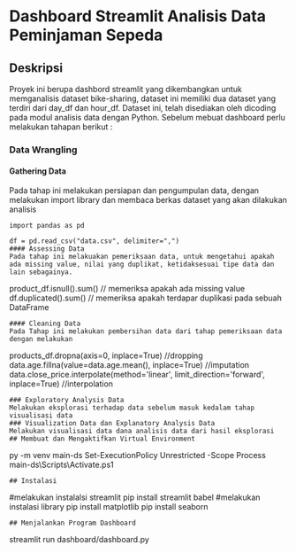 # Dashboard Streamlit Analisis Data Peminjaman Sepeda
## Deskripsi
Proyek ini berupa dashbord streamlit yang dikembangkan untuk memganalisis dataset bike-sharing, dataset ini memiliki dua dataset yang terdiri dari day_df dan hour_df. Dataset ini, telah disediakan oleh dicoding pada modul analisis data dengan Python. Sebelum mebuat dashboard perlu melakukan tahapan berikut :
### Data Wrangling
#### Gathering Data
Pada tahap ini melakukan persiapan dan pengumpulan data, dengan melakukan import library dan membaca berkas dataset yang akan dilakukan analisis
```
import pandas as pd

df = pd.read_csv("data.csv", delimiter=",")
#### Assessing Data
Pada tahap ini melakuakan pemeriksaan data, untuk mengetahui apakah ada missing value, nilai yang duplikat, ketidaksesuai tipe data dan lain sebagainya.
```
product_df.isnull().sum() // memeriksa apakah ada missing value
df.duplicated().sum() // memeriksa apakah terdapar duplikasi pada sebuah DataFrame
```
#### Cleaning Data
Pada Tahap ini melakukan pembersihan data dari tahap pemeriksaan data dengan melakukan
```
products_df.dropna(axis=0, inplace=True) //dropping
data.age.fillna(value=data.age.mean(), inplace=True) //imputation
data.close_price.interpolate(method='linear', limit_direction='forward', inplace=True) //interpolation
```
### Exploratory Analysis Data 
Melakukan eksplorasi terhadap data sebelum masuk kedalam tahap visualisasi data
### Visualization Data dan Explanatory Analysis Data
Melakukan visualisasi data dana analisis data dari hasil eksplorasi
## Membuat dan Mengaktifkan Virtual Environment
```
py -m venv main-ds
Set-ExecutionPolicy Unrestricted -Scope Process
main-ds\Scripts\Activate.ps1
```
## Instalasi 
```
#melakukan instalalsi streamlit
pip install streamlit babel
#melakukan instalasi library
pip install matplotlib
pip install seaborn
```
## Menjalankan Program Dashboard
```
streamlit run dashboard/dashboard.py
```
